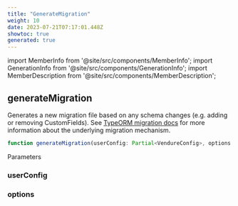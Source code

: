 ```yaml
---
title: "GenerateMigration"
weight: 10
date: 2023-07-21T07:17:01.448Z
showtoc: true
generated: true
---
```

<!-- This file was generated from the Vendure source. Do not modify. Instead, re-run the "docs:build" script -->
import MemberInfo from '@site/src/components/MemberInfo';
import GenerationInfo from '@site/src/components/GenerationInfo';
import MemberDescription from '@site/src/components/MemberDescription';


## generateMigration

<GenerationInfo sourceFile="packages/core/src/migrate.ts" sourceLine="107" packageName="@vendure/core" />

Generates a new migration file based on any schema changes (e.g. adding or removing CustomFields).
See [TypeORM migration docs](https://typeorm.io/#/migrations) for more information about the
underlying migration mechanism.

```ts title="Signature"
function generateMigration(userConfig: Partial<VendureConfig>, options: MigrationOptions): void
```
Parameters

### userConfig

<MemberInfo kind="parameter" type="Partial&#60;<a href='/docs/reference/typescript-api/configuration/vendure-config#vendureconfig'>VendureConfig</a>&#62;" />

### options

<MemberInfo kind="parameter" type="<a href='/docs/reference/typescript-api/migration/migration-options#migrationoptions'>MigrationOptions</a>" />

